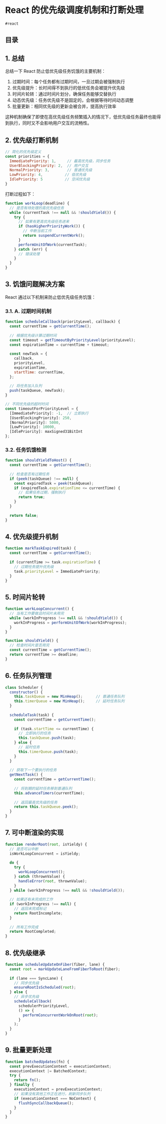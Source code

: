 
# React 的优先级调度机制和打断处理

`#react` 


## 目录
<!-- toc -->
 ## 1. 总结 

总结一下 React 防止低优先级任务饥饿的主要机制：
1. 过期时间：每个任务都有过期时间，一旦过期会被强制执行
2. 优先级提升：长时间得不到执行的低优任务会被提升优先级
3. 时间片轮转：通过时间片划分，确保任务能够交替执行
4. 动态优先级：任务优先级不是固定的，会根据等待时间动态调整
5. 批量更新：相同优先级的更新会被合并，提高执行效率

这种机制确保了即使在高优先级任务频繁插入的情况下，低优先级任务最终也能得到执行，同时又不会影响用户交互的流畅性。

## 2. 优先级打断机制

```javascript
// 简化的优先级定义
const priorities = {
  ImmediatePriority: 1,     // 最高优先级，同步任务
  UserBlockingPriority: 2,  // 用户交互
  NormalPriority: 3,        // 普通优先级
  LowPriority: 4,          // 低优先级
  IdlePriority: 5          // 空闲优先级
}
```

打断过程如下：

```javascript
function workLoop(deadline) {
  // 是否有待处理的高优先级任务
  while (currentTask !== null && !shouldYield()) {
    try {
      // 如果有更高优先级任务进来
      if (hasHigherPriorityWork()) {
        // 中断当前工作
        return suspendCurrentWork();
      }
      performUnitOfWork(currentTask);
    } catch (err) {
      // 错误处理
    }
  }
}
```

## 3. 饥饿问题解决方案

React 通过以下机制来防止低优先级任务饥饿：

### 3.1. A. 过期时间机制

```javascript
function scheduleCallback(priorityLevel, callback) {
  const currentTime = getCurrentTime();
  
  // 根据优先级计算过期时间
  const timeout = getTimeoutByPriorityLevel(priorityLevel);
  const expirationTime = currentTime + timeout;
  
  const newTask = {
    callback,
    priorityLevel,
    expirationTime,
    startTime: currentTime,
  };
  
  // 将任务加入队列
  push(taskQueue, newTask);
}

// 不同优先级的超时时间
const timeoutForPriorityLevel = {
  [ImmediatePriority]: -1,  // 立即执行
  [UserBlockingPriority]: 250,
  [NormalPriority]: 5000,
  [LowPriority]: 10000,
  [IdlePriority]: maxSigned31BitInt
};
```

### 3.2. 任务饥饿检测

```javascript
function shouldYieldToHost() {
  const currentTime = getCurrentTime();
  
  // 检查是否有过期任务
  if (peek(taskQueue) !== null) {
    const expiredTask = peek(taskQueue);
    if (expiredTask.expirationTime <= currentTime) {
      // 如果任务过期，强制执行
      return true;
    }
  }
  
  return false;
}
```

## 4. 优先级提升机制

```javascript
function markTaskExpired(task) {
  const currentTime = getCurrentTime();
  
  if (currentTime >= task.expirationTime) {
    // 过期任务提升优先级
    task.priorityLevel = ImmediatePriority;
  }
}
```

## 5. 时间片轮转

```javascript
function workLoopConcurrent() {
  // 当有工作要做且时间片未用完
  while (workInProgress !== null && !shouldYield()) {
    workInProgress = performUnitOfWork(workInProgress);
  }
}

function shouldYield() {
  // 检查时间片是否用完
  const currentTime = getCurrentTime();
  return currentTime >= deadline;
}
```

## 6. 任务队列管理

```javascript
class Scheduler {
  constructor() {
    this.taskQueue = new MinHeap();      // 普通任务队列
    this.timerQueue = new MinHeap();     // 延时任务队列
  }
  
  scheduleTask(task) {
    const currentTime = getCurrentTime();
    
    if (task.startTime <= currentTime) {
      // 立即执行的任务
      this.taskQueue.push(task);
    } else {
      // 延时任务
      this.timerQueue.push(task);
    }
  }
  
  // 获取下一个要执行的任务
  getNextTask() {
    const currentTime = getCurrentTime();
    
    // 将到期的延时任务移到普通队列
    this.advanceTimers(currentTime);
    
    // 返回最高优先级的任务
    return this.taskQueue.peek();
  }
}
```

## 7. 可中断渲染的实现

```javascript
function renderRoot(root, isYieldy) {
  // 是否可以中断
  isWorkLoopConcurrent = isYieldy;
  
  do {
    try {
      workLoopConcurrent();
    } catch (thrownValue) {
      handleError(root, thrownValue);
    }
  } while (workInProgress !== null && !shouldYield());
  
  // 如果还有未完成的工作
  if (workInProgress !== null) {
    // 返回未完成标记
    return RootIncomplete;
  }
  
  // 所有工作完成
  return RootCompleted;
}
```

## 8. 优先级继承

```javascript
function scheduleUpdateOnFiber(fiber, lane) {
  const root = markUpdateLaneFromFiberToRoot(fiber);
  
  if (lane === SyncLane) {
    // 同步优先级
    ensureRootIsScheduled(root);
  } else {
    // 异步优先级
    scheduleCallback(
      schedulerPriorityLevel,
      () => {
        performConcurrentWorkOnRoot(root);
      }
    );
  }
}
```

## 9. 批量更新处理

```javascript
function batchedUpdates(fn) {
  const prevExecutionContext = executionContext;
  executionContext |= BatchedContext;
  try {
    return fn();
  } finally {
    executionContext = prevExecutionContext;
    // 如果没有其他工作正在进行，刷新同步队列
    if (executionContext === NoContext) {
      flushSyncCallbackQueue();
    }
  }
}
```

